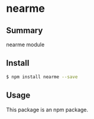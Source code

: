# nearme

## Summary

nearme module

## Install

```sh
$ npm install nearme --save
```

## Usage
This package is an npm package.